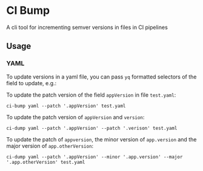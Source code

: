 # CI Bump

A cli tool for incrementing semver versions in files in CI pipelines

## Usage

### YAML

To update versions in a yaml file, you can pass `yq` formatted selectors of the field to update, e.g.:

To update the patch version of the field `appVersion` in file `test.yaml`:

```
ci-bump yaml --patch '.appVersion' test.yaml
```

To update the patch version of `appVersion` and `version`:

```
ci-dump yaml --patch '.appVersion' --patch '.verison' test.yaml
```

To update the patch of `appversion`, the minor version of `app.version` and the major version of `app.otherVersion`:

```
ci-dump yaml --patch '.appVersion' --minor '.app.version' --major '.app.otherVersion' test.yaml
```
